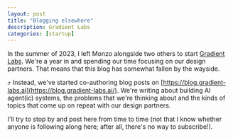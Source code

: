 ```yaml
---
layout: post
title: "Blogging elsewhere"
description: Gradient Labs
categories: [startup]
---
```


In the summer of 2023, I left Monzo alongside two others to start [Gradient Labs](https://gradient-labs.ai/). We're a year in and spending our time focusing on our design partners. That means that this blog has somewhat fallen by the wayside. 

⤴️  Instead, we've started co-authoring blog posts on [https://blog.gradient-labs.ai](https://blog.gradient-labs.ai/). We're writing about building AI agent(ic) systems, the problems that we're thinking about and the kinds of topics that come up on repeat with our design partners. 

I'll try to stop by and post here from time to time (not that I know whether anyone is following along here; after all, there's no way to subscribe!).
